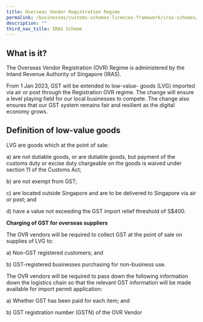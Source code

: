 ```yaml
---
title: Overseas Vendor Registration Regime
permalink: /businesses/customs-schemes-licences-framework/iras-schemes/overseas-vendor-registration-regime/
description: ""
third_nav_title: IRAS Scheme
---
```

## **What is it?**

The Overseas Vendor Registration (OVR) Regime is administered by the Inland Revenue Authority of Singapore (IRAS).

From 1 Jan 2023, GST will be extended to low-value- goods (LVG) imported via air or post through the Registration OVR regime. The change will ensure a level playing field for our local businesses to compete. The change also ensures that our GST system remains fair and resilient as the digital economy grows.

## **Definition of low-value goods**
LVG are goods which at the point of sale:  

a)	are not dutiable goods, or are dutiable goods, but payment of the customs duty or excise duty chargeable on the goods is waived under section 11 of the Customs Act;

b)	are not exempt from GST;

c)	are located outside Singapore and are to be delivered to Singapore via air or post; and

d)	have a value not exceeding the GST import relief threshold of S$400.

**Charging of GST for overseas suppliers**

The OVR vendors will be required to collect GST at the point of sale on supplies of LVG to:

a)	Non-GST registered customers; and

b)	GST-registered businesses purchasing for non-business use.

The OVR vendors will be required to pass down the following information down the logistics chain so that the relevant GST information will be made available for import permit application:

a)	Whether GST has been paid for each item; and

b)	GST registration number (GSTN) of the OVR Vendor